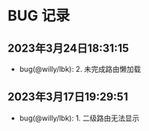 # BUG 记录





## 2023年3月24日18:31:15
  - bug(@willy/lbk): 2. 未完成路由懒加载

## 2023年3月17日19:29:51
  - bug(@willy/lbk): 1. 二级路由无法显示